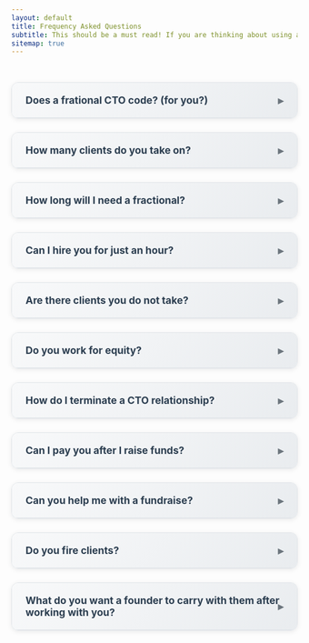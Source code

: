 ```yaml
---
layout: default
title: Frequency Asked Questions
subtitle: This should be a must read! If you are thinking about using a fractional anything, or anyone to solve a business problem, it might make sense to understand some basics.
sitemap: true
---
```


<style>
.faq-container {
  max-width: 800px;
  margin: 0 auto;
  padding: 2rem 0;
}

details { 
  margin: 0 0 1.5rem 0; 
  border: 1px solid #e1e5e9;
  border-radius: 12px;
  overflow: hidden;
  box-shadow: 0 2px 8px rgba(0,0,0,0.08);
  transition: all 0.3s ease;
}

details:hover {
  box-shadow: 0 4px 16px rgba(0,0,0,0.12);
  transform: translateY(-2px);
}

summary { 
  font-weight: 700; 
  font-size: 1.1rem; 
  cursor: pointer; 
  list-style: none; 
  padding: 1.25rem 1.5rem;
  background: linear-gradient(135deg, #f8f9fa 0%, #e9ecef 100%);
  color: #2c3e50;
  border-bottom: 1px solid #e1e5e9;
  position: relative;
  transition: all 0.3s ease;
}

summary:hover {
  background: linear-gradient(135deg, #e9ecef 0%, #dee2e6 100%);
  color: #1a252f;
}

summary::-webkit-details-marker { display: none; }

summary::after { 
  content: " ▸"; 
  font-size: 1.2rem;
  color: #6c757d;
  position: absolute;
  right: 1.5rem;
  top: 50%;
  transform: translateY(-50%);
  transition: all 0.3s ease;
}

details[open] summary::after { 
  content: " ▾"; 
  color: #495057;
  transform: translateY(-50%) rotate(180deg);
}

details[open] summary {
  background: linear-gradient(135deg, #e3f2fd 0%, #bbdefb 100%);
  color: #1565c0;
  border-bottom: 2px solid #2196f3;
}

details[open] {
  border-color: #2196f3;
  box-shadow: 0 4px 20px rgba(33, 150, 243, 0.15);
}

.faq-answer {
  padding: 1.5rem;
  background: #ffffff;
  border-left: 4px solid #e1e5e9;
  margin: 0;
}

details[open] .faq-answer {
  border-left-color: #2196f3;
}

.faq-answer p {
  margin: 0 0 1rem 0;
  line-height: 1.6;
  color: #495057;
}

.faq-answer p:last-child {
  margin-bottom: 0;
}

.faq-answer ul {
  margin: 1rem 0;
  padding-left: 1.5rem;
}

.faq-answer li {
  margin-bottom: 0.5rem;
  line-height: 1.6;
}

.faq-answer strong {
  color: #2c3e50;
}

/* Page header styling */
.faq-header {
  text-align: center;
  margin-bottom: 3rem;
  padding: 2rem 0;
  background: linear-gradient(135deg, #667eea 0%, #764ba2 100%);
  color: white;
  border-radius: 16px;
  box-shadow: 0 8px 32px rgba(102, 126, 234, 0.3);
}

.faq-header h1 {
  font-size: 2.5rem;
  font-weight: 700;
  margin-bottom: 1rem;
  text-shadow: 0 2px 4px rgba(0,0,0,0.1);
}

.faq-header p {
  font-size: 1.1rem;
  opacity: 0.95;
  margin: 0;
  max-width: 600px;
  margin: 0 auto;
  line-height: 1.6;
}

/* Responsive design */
@media (max-width: 768px) {
  .faq-container {
    padding: 1rem;
  }
  
  .faq-header h1 {
    font-size: 2rem;
  }
  
  summary {
    font-size: 1rem;
    padding: 1rem 1.25rem;
  }
  
  .faq-answer {
    padding: 1.25rem;
  }
}
</style>

<div class="faq-container">
  <details>
    <summary>Does a frational CTO code? (for you?)</summary>
    <div class="faq-answer">
      <p>Every fractional will answer this question differently. For me, the answer is both
      yes and no. Currently I only take on one coding client at a time.</p>
      <p>I do build out solutions for clients. I call these point solutions. Point solutions 
        fall into two groups: 1. MVP Solution to prove a concept. 2. MVP solution to bridge to a funding event.
      </p>
    </div>
  </details>

  <details>
    <summary>How many clients do you take on?</summary>
    <div class="faq-answer">
      <p>I work with three clients at a time. At most. This usually breaks down into
      two advisory clients and one deep code client. In the past I would take on more,
      but I have found that this balance works the best.</p>
    </div>
  </details>

  <details>
    <summary>How long will I need a fractional?</summary>
    <div class="faq-answer">
      <p>Again, depends upon your project. I have found that advisory engagement
      usually run for three months. Basically, it take some time to understand the business,
      some time to understand the founders, and some time to have an impact.</p>
      <p>Advisory client never go away, they just grow out of my domain.</p>
    </div>
  </details>

  <details>
    <summary>Can I hire you for just an hour?</summary>
    <div class="faq-answer">
      <p>Hells yes, sometimes an hour is all a founder needs to evolve their 
      thinking and move forward. Here is the calendar [link](https://calendly.com/stephan-smith/on-demand)</p>
      <p>No package or letter of intent needed. Just book the time you want.</p>
    </div>
  </details>

  <details>
    <summary>Are there clients you do not take?</summary>
    <div class="faq-answer">
      <p>Yes, I stay in my lane. If a client needs what I can not offer, then 
      I have a huge network of other fractional CTOs I can pull in and/or hand
      off to.</p>
    </div>
  </details>

  <details>
    <summary>Do you work for equity?</summary>
    <div class="faq-answer">
      <p>Err - No. I find equity clouds the conversation. There are time when it makes
      sense, but for the most part this is not an option.</p>
    </div>
  </details>

  <details>
    <summary>How do I terminate a CTO relationship?</summary>
    <div class="faq-answer">
      <p>Easy, when things do not work, the relationship ends. I stay away from
      long and involved contracts. I operate the way lawyers operate. I offer a 
      single letter of intent.</p>
      <p>Simple is easier.</p>
    </div>
  </details>

  <details>
    <summary>Can I pay you after I raise funds?</summary>
    <div class="faq-answer">
      <p>No. I know the feeling and the desire to have someone working and helping
      you get to a fundraise. In my experience, it's a bad idea. Fundraising always
      takes too long. Missing fundraising deadlines can kill a good working relationships.</p>
      <p>Founders do not need extra stress during a raise.</p>
    </div>
  </details>

  <details>
    <summary>Can you help me with a fundraise?</summary>
    <div class="faq-answer">
      <p>Yes. Within bounds. First I have a huge network of founders, investors and 
      advisors. There are countless ways I can help. But in the end, only the founder/CEO
      can raise.</p>
      <p>It's one of the only things that founders kind of have to do on their own.</p>
    </div>
  </details>

  <details>
    <summary>Do you fire clients?</summary>
    <div class="faq-answer">
      <p>Yes, but very very seldom. Firing a client means I did not choose well.
      And. I value network, having a client relationship end with a firing is
      not the way I operate.</p>
      <p>It does happen. Its always about mixed expectations.</p>
      <p>For me its like dropping a college class when I get a bad grade. Just not my style.</p>
    </div>
  </details>

  <details>
    <summary>What do you want a founder to carry with them after working with you?</summary>
    <div class="faq-answer">
      <p>Easy question, but hard answer quickly.</p>
      <ul>
        <li><strong>Automomy</strong> - I want a founder to own their idea. Value my input, but more importantly
        have the tools to move the concept forward. If I was hit by a bus, the company and 
        team might slow down, but the core ideas are not lost.</li>
        <li><strong>Enabled</strong> - My ideas are not really mine. I talke to hundreds of founders and CTOs
        every year. I learn from smarter people. So I want the founders I work with to feel 
        enabled and powerful. Don't credit me. Anything I share it the founders to own!</li>
        <li><strong>Socialized</strong> - I highly value network. I network like an olympian. Seriously. I want
        founders to feel that after working with me, they are plugged into an huge and growing 
        network. This goal grew out of the benefits I gains while in the 2018 TechStars program.</li>
      </ul>
      <p>The spring cohort was amazing. I learned a ton, but I value the network and the connections
      I made. I remain in contact with many of the founders and advisors from the period.</p>
      <p>Network is everything.</p>
    </div>
  </details>
</div>
